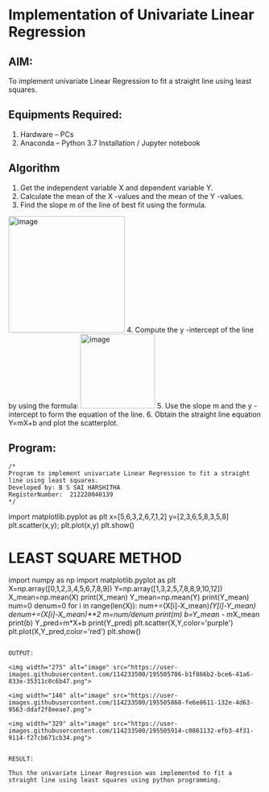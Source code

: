# Implementation of Univariate Linear Regression
## AIM:
To implement univariate Linear Regression to fit a straight line using least squares.

## Equipments Required:
1. Hardware – PCs
2. Anaconda – Python 3.7 Installation / Jupyter notebook

## Algorithm
1. Get the independent variable X and dependent variable Y.
2. Calculate the mean of the X -values and the mean of the Y -values.
3. Find the slope m of the line of best fit using the formula. 
<img width="231" alt="image" src="https://user-images.githubusercontent.com/93026020/192078527-b3b5ee3e-992f-46c4-865b-3b7ce4ac54ad.png">
4. Compute the y -intercept of the line by using the formula:
<img width="148" alt="image" src="https://user-images.githubusercontent.com/93026020/192078545-79d70b90-7e9d-4b85-9f8b-9d7548a4c5a4.png">
5. Use the slope m and the y -intercept to form the equation of the line.
6. Obtain the straight line equation Y=mX+b and plot the scatterplot.

## Program:
```
/*
Program to implement univariate Linear Regression to fit a straight line using least squares.
Developed by: B S SAI HARSHITHA
RegisterNumber:  212220040139
*/
```

import matplotlib.pyplot as plt 
x=[5,6,3,2,6,7,1,2]
y=[2,3,6,5,8,3,5,8]
plt.scatter(x,y); 
plt.plot(x,y) 
plt.show() 

# LEAST SQUARE METHOD
import numpy as np
import matplotlib.pyplot as plt
X=np.array([0,1,2,3,4,5,6,7,8,9])
Y=np.array([1,3,2,5,7,8,8,9,10,12])
X_mean=np.mean(X)
print(X_mean)
Y_mean=np.mean(Y)
print(Y_mean)
num=0
denum=0
for i in range(len(X)):
  num+=(X[i]-X_mean)*(Y[i]-Y_mean)
  denum+=(X[i]-X_mean)**2
m=num/denum
print(m)
b=Y_mean - m*X_mean
print(b)
Y_pred=m*X+b
print(Y_pred)
plt.scatter(X,Y,color='purple')
plt.plot(X,Y_pred,color='red') 
plt.show() 

```

OUTPUT:

<img width="275" alt="image" src="https://user-images.githubusercontent.com/114233500/195505706-b1f866b2-bce6-41a6-833e-35311c0c6b47.png">

<img width="146" alt="image" src="https://user-images.githubusercontent.com/114233500/195505868-fe6e8611-132e-4d63-9563-ddaf2f8eeae7.png">

<img width="329" alt="image" src="https://user-images.githubusercontent.com/114233500/195505914-c0861132-efb3-4f31-9114-f27cb671cb34.png">


RESULT:

Thus the univariate Linear Regression was implemented to fit a straight line using least squares using python programming.

